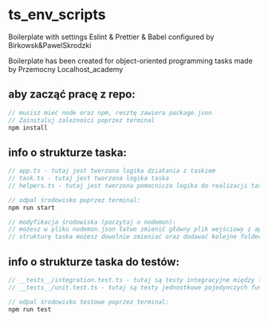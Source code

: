 # ts_env_scripts

Boilerplate with settings Eslint & Prettier & Babel configured by Birkowsk&PawelSkrodzki

Boilerplate has been created for object-oriented programming tasks made by Przemocny Localhost_academy

## aby zacząć pracę z repo:
```javascript
// musisz mieć node oraz npm, resztę zawiera package.json
// Zainstaluj zależności poprzez terminal
npm install
```

## info o strukturze taska:
```javascript
// app.ts - tutaj jest tworzona logika działania z taskiem
// task.ts - tutaj jest tworzona logika taska
// helpers.ts - tutaj jest tworzona pomocnicza logika do realizacji taska
```
```javascript
// odpal środowisko poprzez terminal:
npm run start
```

```javascript
// modyfikacja środowiska (poczytaj o nodemon):
// możesz w pliku nodemon.json łatwo zmienić główny plik wejściowy z app.ts na dowolny
// strukturę taska możesz dowolnie zmieniać oraz dodawać kolejne foldery jako taski, wywołując je w app.ts
```


## info o strukturze taska do testów:
```javascript
// __tests__/integration.test.ts - tutaj są testy integracyjne między funkcjonalnościami
// __tests__/unit.test.ts - tutaj są testy jednostkowe pojedynczych funkcjonalności
```
```javascript
// odpal środowisko testowe poprzez terminal:
npm run test
```
